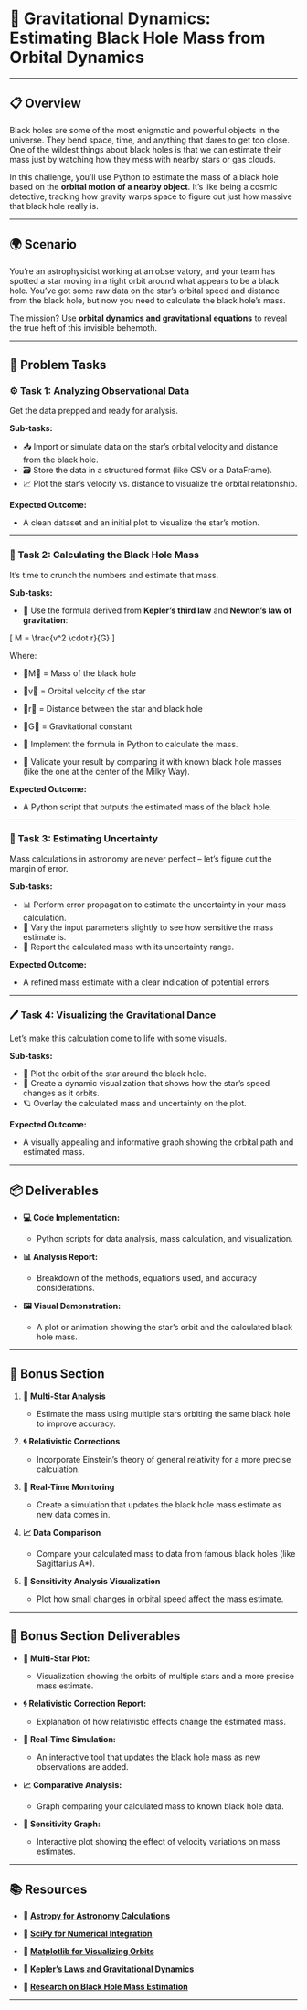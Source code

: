 # 🌌 Gravitational Dynamics: Estimating Black Hole Mass from Orbital Dynamics
---

## 📋 Overview
Black holes are some of the most enigmatic and powerful objects in the universe. They bend space, time, and anything that dares to get too close. One of the wildest things about black holes is that we can estimate their mass just by watching how they mess with nearby stars or gas clouds. 

In this challenge, you’ll use Python to estimate the mass of a black hole based on the **orbital motion of a nearby object**. It’s like being a cosmic detective, tracking how gravity warps space to figure out just how massive that black hole really is. 

---

## 🌍 Scenario
You’re an astrophysicist working at an observatory, and your team has spotted a star moving in a tight orbit around what appears to be a black hole. You’ve got some raw data on the star’s orbital speed and distance from the black hole, but now you need to calculate the black hole’s mass. 

The mission? Use **orbital dynamics and gravitational equations** to reveal the true heft of this invisible behemoth. 

---

## 📝 Problem Tasks

### ⚙️ Task 1: Analyzing Observational Data
Get the data prepped and ready for analysis.

**Sub-tasks:**
- 📥 Import or simulate data on the star’s orbital velocity and distance from the black hole.
- 🗃️ Store the data in a structured format (like CSV or a DataFrame).
- 📈 Plot the star’s velocity vs. distance to visualize the orbital relationship.

**Expected Outcome:**
- A clean dataset and an initial plot to visualize the star’s motion.

---

### 🔬 Task 2: Calculating the Black Hole Mass
It’s time to crunch the numbers and estimate that mass.

**Sub-tasks:**
- 🌟 Use the formula derived from **Kepler’s third law** and **Newton’s law of gravitation**:
  
\[
  M = \frac{v^2 \cdot r}{G}
\]
  
  Where:
  - M = Mass of the black hole  
  - v = Orbital velocity of the star  
  - r = Distance between the star and black hole  
  - G = Gravitational constant  

- 🧮 Implement the formula in Python to calculate the mass.
- 📝 Validate your result by comparing it with known black hole masses (like the one at the center of the Milky Way).

**Expected Outcome:**
- A Python script that outputs the estimated mass of the black hole.

---

### 🔧 Task 3: Estimating Uncertainty
Mass calculations in astronomy are never perfect – let’s figure out the margin of error.

**Sub-tasks:**
- 📊 Perform error propagation to estimate the uncertainty in your mass calculation.
- 🔄 Vary the input parameters slightly to see how sensitive the mass estimate is.
- 📝 Report the calculated mass with its uncertainty range.

**Expected Outcome:**
- A refined mass estimate with a clear indication of potential errors.

---

### 🖊️ Task 4: Visualizing the Gravitational Dance
Let’s make this calculation come to life with some visuals.

**Sub-tasks:**
- 🌌 Plot the orbit of the star around the black hole.
- 💫 Create a dynamic visualization that shows how the star’s speed changes as it orbits.
- 🪐 Overlay the calculated mass and uncertainty on the plot.

**Expected Outcome:**
- A visually appealing and informative graph showing the orbital path and estimated mass.

---

## 📦 Deliverables
- **💻 Code Implementation:**
  - Python scripts for data analysis, mass calculation, and visualization.

- **📊 Analysis Report:**
  - Breakdown of the methods, equations used, and accuracy considerations.

- **🖼️ Visual Demonstration:**
  - A plot or animation showing the star’s orbit and the calculated black hole mass.

---

## 🎁 Bonus Section
1. **🌠 Multi-Star Analysis**
   - Estimate the mass using multiple stars orbiting the same black hole to improve accuracy.

2. **🌀 Relativistic Corrections**
   - Incorporate Einstein’s theory of general relativity for a more precise calculation.

3. **🔄 Real-Time Monitoring**
   - Create a simulation that updates the black hole mass estimate as new data comes in.

4. **📈 Data Comparison**
   - Compare your calculated mass to data from famous black holes (like Sagittarius A*).

5. **🔧 Sensitivity Analysis Visualization**
   - Plot how small changes in orbital speed affect the mass estimate.

---

## 🏅 Bonus Section Deliverables
- **🌠 Multi-Star Plot:**
  - Visualization showing the orbits of multiple stars and a more precise mass estimate.

- **🌀 Relativistic Correction Report:**
  - Explanation of how relativistic effects change the estimated mass.

- **🔄 Real-Time Simulation:**
  - An interactive tool that updates the black hole mass as new observations are added.

- **📈 Comparative Analysis:**
  - Graph comparing your calculated mass to known black hole data.

- **🔧 Sensitivity Graph:**
  - Interactive plot showing the effect of velocity variations on mass estimates.

---

## 📚 Resources

- **🔗 [Astropy for Astronomy Calculations](https://www.astropy.org/)**  

- **🔗 [SciPy for Numerical Integration](https://www.scipy.org/)**  

- **🔗 [Matplotlib for Visualizing Orbits](https://matplotlib.org/)**  

- **🔗 [Kepler’s Laws and Gravitational Dynamics](https://solarsystem.nasa.gov/)**  

- **🔗 [Research on Black Hole Mass Estimation](https://arxiv.org/)**

---

